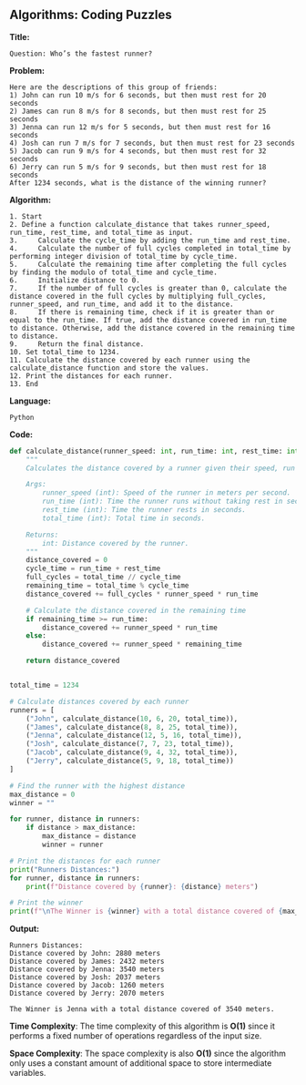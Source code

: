 ## Algorithms: Coding Puzzles
**Title:**      

    Question: Who’s the fastest runner?

**Problem:**      

    Here are the descriptions of this group of friends: 
    1) John can run 10 m/s for 6 seconds, but then must rest for 20 seconds 
    2) James can run 8 m/s for 8 seconds, but then must rest for 25 seconds 
    3) Jenna can run 12 m/s for 5 seconds, but then must rest for 16 seconds 
    4) Josh can run 7 m/s for 7 seconds, but then must rest for 23 seconds 
    5) Jacob can run 9 m/s for 4 seconds, but then must rest for 32 seconds 
    6) Jerry can run 5 m/s for 9 seconds, but then must rest for 18 seconds 
    After 1234 seconds, what is the distance of the winning runner?

**Algorithm:**  
                        
    1. Start
    2. Define a function calculate_distance that takes runner_speed, run_time, rest_time, and total_time as input.
    3.     Calculate the cycle_time by adding the run_time and rest_time.
    4.     Calculate the number of full cycles completed in total_time by performing integer division of total_time by cycle_time.
    5.     Calculate the remaining time after completing the full cycles by finding the modulo of total_time and cycle_time.
    6.     Initialize distance to 0.
    7.     If the number of full cycles is greater than 0, calculate the distance covered in the full cycles by multiplying full_cycles, runner_speed, and run_time, and add it to the distance.
    8.     If there is remaining time, check if it is greater than or equal to the run_time. If true, add the distance covered in run_time to distance. Otherwise, add the distance covered in the remaining time to distance.
    9.     Return the final distance.
    10. Set total_time to 1234.
    11. Calculate the distance covered by each runner using the calculate_distance function and store the values.
    12. Print the distances for each runner.
    13. End

    
           
**Language:**   
                
    Python

**Code:**     
```python
def calculate_distance(runner_speed: int, run_time: int, rest_time: int, total_time: int) -> int:
    """
    Calculates the distance covered by a runner given their speed, run time, rest time, and total time.

    Args:
        runner_speed (int): Speed of the runner in meters per second.
        run_time (int): Time the runner runs without taking rest in seconds.
        rest_time (int): Time the runner rests in seconds.
        total_time (int): Total time in seconds.

    Returns:
        int: Distance covered by the runner.
    """
    distance_covered = 0
    cycle_time = run_time + rest_time
    full_cycles = total_time // cycle_time
    remaining_time = total_time % cycle_time
    distance_covered += full_cycles * runner_speed * run_time

    # Calculate the distance covered in the remaining time
    if remaining_time >= run_time:
        distance_covered += runner_speed * run_time
    else:
        distance_covered += runner_speed * remaining_time

    return distance_covered


total_time = 1234

# Calculate distances covered by each runner
runners = [
    ("John", calculate_distance(10, 6, 20, total_time)),
    ("James", calculate_distance(8, 8, 25, total_time)),
    ("Jenna", calculate_distance(12, 5, 16, total_time)),
    ("Josh", calculate_distance(7, 7, 23, total_time)),
    ("Jacob", calculate_distance(9, 4, 32, total_time)),
    ("Jerry", calculate_distance(5, 9, 18, total_time))
]

# Find the runner with the highest distance
max_distance = 0
winner = ""

for runner, distance in runners:
    if distance > max_distance:
        max_distance = distance
        winner = runner

# Print the distances for each runner
print("Runners Distances:")
for runner, distance in runners:
    print(f"Distance covered by {runner}: {distance} meters")

# Print the winner
print(f"\nThe Winner is {winner} with a total distance covered of {max_distance} meters.")
 ```
 
 **Output:** 
 
    Runners Distances:
    Distance covered by John: 2880 meters
    Distance covered by James: 2432 meters
    Distance covered by Jenna: 3540 meters
    Distance covered by Josh: 2037 meters
    Distance covered by Jacob: 1260 meters
    Distance covered by Jerry: 2070 meters
    
    The Winner is Jenna with a total distance covered of 3540 meters.
    
**Time Complexity**: The time complexity of this algorithm is **O(1)** since it performs a fixed number of operations regardless of the input size.

**Space Complexity**: The space complexity is also **O(1)** since the algorithm only uses a constant amount of additional space to store intermediate variables.
